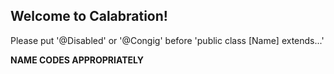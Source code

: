 ## Welcome to Calabration!

Please put '@Disabled' or '@Congig' before 'public class [Name] extends...'

**NAME CODES APPROPRIATELY**